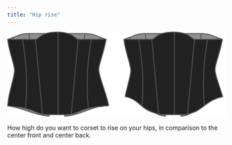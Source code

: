 ```yaml
---
title: "Hip rise"
---
```


![The hip rise option on Cathrin](./hiprise.svg)

How high do you want to corset to rise on your hips, in comparison to the center front and center back.




